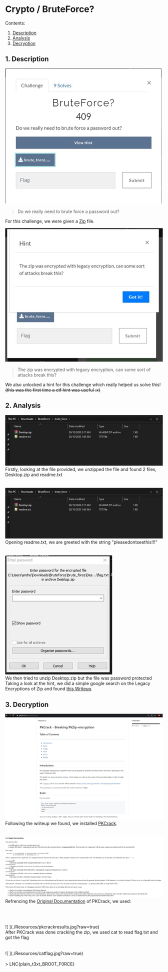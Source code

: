 # Crypto / BruteForce?

Contents:
 1. [Description](#1-description)
 2. [Analysis](#2-analysis)
 3. [Decryption](#3-decryption)
 
## 1.  Description
![ ](./Resources/chall.jpg?raw=true)
<br>

>Do we really need to brute force a password out?

For this challenge, we were given a [Zip](./Resources/brute_force.zip) file.
<br>

![ ](./Resources/chall2.jpg?raw=true)
<br>

> The zip was encrypted with legacy encryption, can some sort of attacks break this?

We also unlocked a hint for this challenge which really helped us solve this! 
~~(this was the first time a ctf hint was useful :x)~~

## 2. Analysis
![ ](./Resources/file.jpg?raw=true)
<br>
Firstly, looking at the file provided, we unzipped the file and found 2 files, Desktop.zip and readme.txt
<br>
<br>
<br>
![ ](./Resources/readme1.jpg?raw=true)
<br>
Opening readme.txt, we are greeted with the string "pleasedontseethis!!!"
<br>
<br>
<br>
![ ](./Resources/desktopfile.jpg?raw=true)
<br>
We then tried to unzip Desktop.zip but the file was password protected
<br>
Taking a look at the hint, we did a simple google search on the Legacy Encryptions of Zip and found [this Writeup](https://medium.com/@alloygoh/neverlan-ctf-2018-writeups-935ce1fdb5bb).

## 3. Decryption
![ ](./Resources/pkcracksource.jpg?raw=true)
<br>
Following the writeup we found, we installed [PKCrack](https://github.com/keyunluo/pkcrack).
<br>
<br>
<br>
![ ](./Resources/pkcrackdocs.jpg?raw=true)
<br>
Refrencing the [Original Documentation](https://www.unix-ag.uni-kl.de/~conrad/krypto/pkcrack/pkcrack-readme.html) of PKCrack, we used:
<br>

<br>
<br>
<br>
![ ](./Resources/pkcrackresults.jpg?raw=true)
<br>
After PKCrack was done cracking the zip, we used cat to read flag.txt and got the flag
<br>
<br>
<br>
![ ](./Resources/catflag.jpg?raw=true)
<br>
<br>
> LNC{plain_t3xt_BRO0T_F0RCE}
